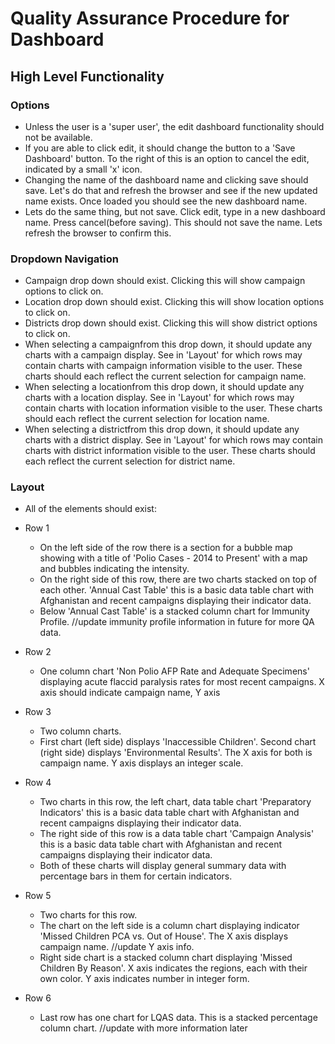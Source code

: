 # Quality Assurance Procedure for Dashboard
## High Level Functionality
### Options
  * Unless the user is a 'super user', the edit dashboard functionality should not be available.
  * If you are able to click edit, it should change the button to a 'Save Dashboard' button. To the right of this is an option to cancel the edit, indicated by a small 'x' icon.
  * Changing the name of the dashboard name and clicking save should save. Let's do that and refresh the browser and see if the new updated name exists. Once loaded you should see the new dashboard name.
  * Lets do the same thing, but not save. Click edit, type in a new dashboard name. Press cancel(before saving). This should not save the name. Lets refresh the browser to confirm this.
### Dropdown Navigation
  * Campaign drop down should exist. Clicking this will show campaign options to click on.
  * Location drop down should exist. Clicking this will show location options to click on.
  * Districts drop down should exist. Clicking this will show district options to click on.
  * When selecting a campaignfrom this drop down, it should update any charts with a campaign display. See in 'Layout' for which rows may contain charts with campaign information visible to the user. These charts should each reflect the current selection for campaign name.
  * When selecting a locationfrom this drop down, it should update any charts with a location display. See in 'Layout' for which rows may contain charts with location information visible to the user. These charts should each reflect the current selection for location name.
  * When selecting a districtfrom this drop down, it should update any charts with a district display. See in 'Layout' for which rows may contain charts with district information visible to the user. These charts should each reflect the current selection for district name.
### Layout
  * All of the elements should exist:
  * Row 1
    * On the left side of the row there is a section for a bubble map showing with a title of 'Polio Cases - 2014 to Present' with a map and bubbles indicating the intensity.
    * On the right side of this row, there are two charts stacked on top of each other. 'Annual Cast Table' this is a basic data table chart with Afghanistan and recent campaigns displaying their indicator data.
    * Below 'Annual Cast Table' is a stacked column chart for Immunity Profile.
    //update immunity profile information in future for more QA data.

  * Row 2
    * One column chart 'Non Polio AFP Rate and Adequate Specimens' displaying acute flaccid paralysis rates for most recent campaigns. X axis should indicate campaign name, Y axis
  * Row 3
    * Two column charts.
    * First chart (left side) displays 'Inaccessible Children'. Second chart (right side) displays 'Environmental Results'. The X axis for both is campaign name. Y axis displays an integer scale.
  * Row 4
    * Two charts in this row, the left chart, data table chart 'Preparatory Indicators' this is a basic data table chart with Afghanistan and recent campaigns displaying their indicator data.
    * The right side of this row is a data table chart 'Campaign Analysis' this is a basic data table chart with Afghanistan and recent campaigns displaying their indicator data.
    * Both of these charts will display general summary data with percentage bars in them for certain indicators.
  * Row 5
    * Two charts for this row.
    * The chart on the left side is a column chart displaying indicator 'Missed Children PCA vs. Out of House'. The X axis displays campaign name. //update Y axis info.
    * Right side chart is a stacked column chart displaying 'Missed Children By Reason'. X axis indicates the regions, each with their own color. Y axis indicates number in integer form.
  * Row 6
    * Last row has one chart for LQAS data. This is a stacked percentage column chart.
    //update with more information later